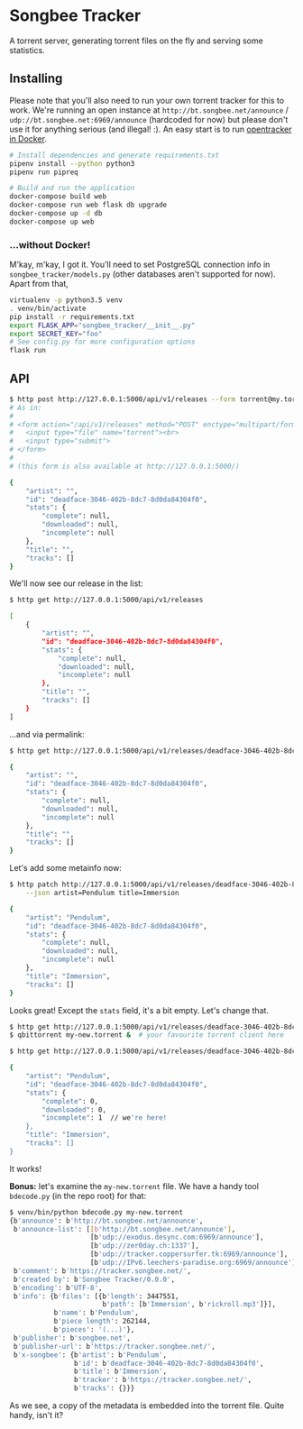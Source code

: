 # Songbee Tracker

A torrent server, generating torrent files on the fly and serving some statistics.


## Installing

Please note that you'll also need to run your own torrent tracker for this to work. We're running an open instance at `http://bt.songbee.net/announce` / `udp://bt.songbee.net:6969/announce` (hardcoded for now) but please don't use it for anything serious (and illegal! :). An easy start is to run [opentracker in Docker](https://github.com/Lednerb/opentracker-docker).

```bash
# Install dependencies and generate requirements.txt
pipenv install --python python3
pipenv run pipreq

# Build and run the application
docker-compose build web
docker-compose run web flask db upgrade
docker-compose up -d db
docker-compose up web
```

### ...without Docker!

M'kay, m'kay, I got it. You'll need to set PostgreSQL connection info in `songbee_tracker/models.py` (other databases aren't supported for now). Apart from that,

```bash
virtualenv -p python3.5 venv
. venv/bin/activate
pip install -r requirements.txt
export FLASK_APP="songbee_tracker/__init__.py"
export SECRET_KEY="foo"
# See config.py for more configuration options
flask run
```


## API

```bash
$ http post http://127.0.0.1:5000/api/v1/releases --form torrent@my.torrent
# As in:
#
# <form action="/api/v1/releases" method="POST" enctype="multipart/form-data">
#   <input type="file" name="torrent"><br>
#   <input type="submit">
# </form>
#
# (this form is also available at http://127.0.0.1:5000/)

{
    "artist": "",
    "id": "deadface-3046-402b-8dc7-8d0da84304f0",
    "stats": {
        "complete": null,
        "downloaded": null,
        "incomplete": null
    },
    "title": "",
    "tracks": []
}
```

We'll now see our release in the list:

```bash
$ http get http://127.0.0.1:5000/api/v1/releases

[
    {
        "artist": "",
        "id": "deadface-3046-402b-8dc7-8d0da84304f0",
        "stats": {
            "complete": null,
            "downloaded": null,
            "incomplete": null
        },
        "title": "",
        "tracks": []
    }
]
```

...and via permalink:

```bash
$ http get http://127.0.0.1:5000/api/v1/releases/deadface-3046-402b-8dc7-8d0da84304f0

{
    "artist": "",
    "id": "deadface-3046-402b-8dc7-8d0da84304f0",
    "stats": {
        "complete": null,
        "downloaded": null,
        "incomplete": null
    },
    "title": "",
    "tracks": []
}
```

Let's add some metainfo now:

```bash
$ http patch http://127.0.0.1:5000/api/v1/releases/deadface-3046-402b-8dc7-8d0da84304f0 \
    --json artist=Pendulum title=Immersion

{
    "artist": "Pendulum",
    "id": "deadface-3046-402b-8dc7-8d0da84304f0",
    "stats": {
        "complete": null,
        "downloaded": null,
        "incomplete": null
    },
    "title": "Immersion",
    "tracks": []
}
```

Looks great! Except the `stats` field, it's a bit empty. Let's change that.

```bash
$ http get http://127.0.0.1:5000/api/v1/releases/deadface-3046-402b-8dc7-8d0da84304f0/torrent > my-new.torrent
$ qbittorrent my-new.torrent &  # your favourite torrent client here

$ http get http://127.0.0.1:5000/api/v1/releases/deadface-3046-402b-8dc7-8d0da84304f0

{
    "artist": "Pendulum",
    "id": "deadface-3046-402b-8dc7-8d0da84304f0",
    "stats": {
        "complete": 0,
        "downloaded": 0,
        "incomplete": 1  // we're here!
    },
    "title": "Immersion",
    "tracks": []
}
```

It works!

**Bonus:** let's examine the `my-new.torrent` file. We have a handy tool `bdecode.py` (in the repo root) for that:

```bash
$ venv/bin/python bdecode.py my-new.torrent
{b'announce': b'http://bt.songbee.net/announce',
 b'announce-list': [[b'http://bt.songbee.net/announce'],
                    [b'udp://exodus.desync.com:6969/announce'],
                    [b'udp://zer0day.ch:1337'],
                    [b'udp://tracker.coppersurfer.tk:6969/announce'],
                    [b'udp://IPv6.leechers-paradise.org:6969/announce']],
 b'comment': b'https://tracker.songbee.net/',
 b'created by': b'Songbee Tracker/0.0.0',
 b'encoding': b'UTF-8',
 b'info': {b'files': [{b'length': 3447551,
                       b'path': [b'Immersion', b'rickroll.mp3']}],
           b'name': b'Pendulum',
           b'piece length': 262144,
           b'pieces': '(...)'},
 b'publisher': b'songbee.net',
 b'publisher-url': b'https://tracker.songbee.net/',
 b'x-songbee': {b'artist': b'Pendulum',
                b'id': b'deadface-3046-402b-8dc7-8d0da84304f0',
                b'title': b'Immersion',
                b'tracker': b'https://tracker.songbee.net/',
                b'tracks': {}}}
```

As we see, a copy of the metadata is embedded into the torrent file. Quite handy, isn't it?
